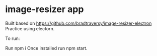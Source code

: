 # image-resizer app
Built based on https://github.com/bradtraversy/image-resizer-electron
Practice using electorn.

To run:

Run npm i
Once installed run npm start.

